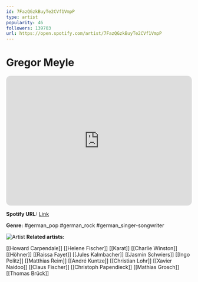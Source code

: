 ```yaml
---
id: 7FazQGzkBuyTe2CVf1VmpP
type: artist
popularity: 46
followers: 139703
url: https://open.spotify.com/artist/7FazQGzkBuyTe2CVf1VmpP
---
```

# Gregor Meyle

<iframe style="border-radius:12px" src="https://open.spotify.com/embed/artist/7FazQGzkBuyTe2CVf1VmpP" width="100%" height="352" frameBorder="0" allowfullscreen="" allow="autoplay; clipboard-write; encrypted-media; fullscreen; picture-in-picture" loading="lazy"></iframe>

**Spotify URL:** [Link](https://open.spotify.com/artist/7FazQGzkBuyTe2CVf1VmpP)

**Genre:**  #german_pop #german_rock #german_singer-songwriter

![Artist](https://i.scdn.co/image/ab6761610000e5eb32f329fe3c0bceaa9c630fa0)
**Related artists:**

[[Howard Carpendale]]
[[Helene Fischer]]
[[Karat]]
[[Charlie Winston]]
[[Höhner]]
[[Raissa Fayet]]
[[Jules Kalmbacher]]
[[Jasmin Schwiers]]
[[Ingo Politz]]
[[Matthias Reim]]
[[André Kuntze]]
[[Christian Lohr]]
[[Xavier Naidoo]]
[[Claus Fischer]]
[[Christoph Papendieck]]
[[Mathias Grosch]]
[[Thomas Brück]]
